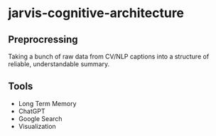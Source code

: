 # jarvis-cognitive-architecture

## Preprocressing
Taking a bunch of raw data from CV/NLP captions into a structure of reliable, understandable summary. 

## Tools
* Long Term Memory
* ChatGPT
* Google Search 
* Visualization
